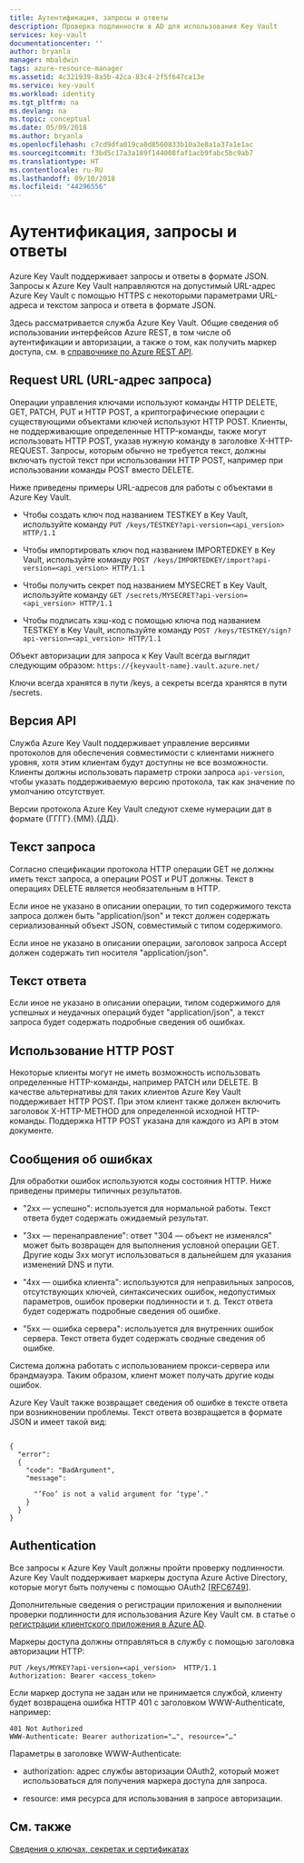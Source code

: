 ```yaml
---
title: Аутентификация, запросы и ответы
description: Проверка подлинности в AD для использования Key Vault
services: key-vault
documentationcenter: ''
author: bryanla
manager: mbaldwin
tags: azure-resource-manager
ms.assetid: 4c321939-8a5b-42ca-83c4-2f5f647ca13e
ms.service: key-vault
ms.workload: identity
ms.tgt_pltfrm: na
ms.devlang: na
ms.topic: conceptual
ms.date: 05/09/2018
ms.author: bryanla
ms.openlocfilehash: c7cd9dfa019ca0d8560833b10a3e8a1a37a1e1ac
ms.sourcegitcommit: f3bd5c17a3a189f144008faf1acb9fabc5bc9ab7
ms.translationtype: HT
ms.contentlocale: ru-RU
ms.lasthandoff: 09/10/2018
ms.locfileid: "44296556"
---
```

# <a name="authentication-requests-and-responses"></a>Аутентификация, запросы и ответы

Azure Key Vault поддерживает запросы и ответы в формате JSON. Запросы к Azure Key Vault направляются на допустимый URL-адрес Azure Key Vault с помощью HTTPS с некоторыми параметрами URL-адреса и текстом запроса и ответа в формате JSON.

Здесь рассматривается служба Azure Key Vault. Общие сведения об использовании интерфейсов Azure REST, в том числе об аутентификации и авторизации, а также о том, как получить маркер доступа, см. в [справочнике по Azure REST API](https://docs.microsoft.com/rest/api/azure).

## <a name="request-url"></a>Request URL (URL-адрес запроса)  
 Операции управления ключами используют команды HTTP DELETE, GET, PATCH, PUT и HTTP POST, а криптографические операции с существующими объектами ключей используют HTTP POST. Клиенты, не поддерживающие определенные HTTP-команды, также могут использовать HTTP POST, указав нужную команду в заголовке X-HTTP-REQUEST. Запросы, которым обычно не требуется текст, должны включать пустой текст при использовании HTTP POST, например при использовании команды POST вместо DELETE.  

 Ниже приведены примеры URL-адресов для работы с объектами в Azure Key Vault.  

-   Чтобы создать ключ под названием TESTKEY в Key Vault, используйте команду `PUT /keys/TESTKEY?api-version=<api_version> HTTP/1.1`  

-   Чтобы импортировать ключ под названием IMPORTEDKEY в Key Vault, используйте команду `POST /keys/IMPORTEDKEY/import?api-version=<api_version> HTTP/1.1`  

-   Чтобы получить секрет под названием MYSECRET в Key Vault, используйте команду `GET /secrets/MYSECRET?api-version=<api_version> HTTP/1.1`  

-   Чтобы подписать хэш-код с помощью ключа под названием TESTKEY в Key Vault, используйте команду `POST /keys/TESTKEY/sign?api-version=<api_version> HTTP/1.1`  

 Объект авторизации для запроса к Key Vault всегда выглядит следующим образом: `https://{keyvault-name}.vault.azure.net/`  

 Ключи всегда хранятся в пути /keys, а секреты всегда хранятся в пути /secrets.  

## <a name="api-version"></a>Версия API  
 Служба Azure Key Vault поддерживает управление версиями протоколов для обеспечения совместимости с клиентами нижнего уровня, хотя этим клиентам будут доступны не все возможности. Клиенты должны использовать параметр строки запроса `api-version`, чтобы указать поддерживаемую версию протокола, так как значение по умолчанию отсутствует.  

 Версии протокола Azure Key Vault следуют схеме нумерации дат в формате {ГГГГ}.{ММ}.{ДД}.  

## <a name="request-body"></a>Текст запроса  
 Согласно спецификации протокола HTTP операции GET не должны иметь текст запроса, а операции POST и PUT должны. Текст в операциях DELETE является необязательным в HTTP.  

 Если иное не указано в описании операции, то тип содержимого текста запроса должен быть "application/json" и текст должен содержать сериализованный объект JSON, совместимый с типом содержимого.  

 Если иное не указано в описании операции, заголовок запроса Accept должен содержать тип носителя "application/json".  

## <a name="response-body"></a>Текст ответа  
 Если иное не указано в описании операции, типом содержимого для успешных и неудачных операций будет "application/json", а текст запроса будет содержать подробные сведения об ошибках.  

## <a name="using-http-post"></a>Использование HTTP POST  
 Некоторые клиенты могут не иметь возможность использовать определенные HTTP-команды, например PATCH или DELETE. В качестве альтернативы для таких клиентов Azure Key Vault поддерживает HTTP POST. При этом клиент также должен включить заголовок X-HTTP-METHOD для определенной исходной HTTP-команды. Поддержка HTTP POST указана для каждого из API в этом документе.  

## <a name="error-responses"></a>Сообщения об ошибках  
 Для обработки ошибок используются коды состояния HTTP. Ниже приведены примеры типичных результатов.  

-   "2xx — успешно": используется для нормальной работы. Текст ответа будет содержать ожидаемый результат.  

-   "3xx — перенаправление": ответ "304 — объект не изменялся" может быть возвращен для выполнения условной операции GET. Другие коды 3xx могут использоваться в дальнейшем для указания изменений DNS и пути.  

-   "4xx — ошибка клиента": используются для неправильных запросов, отсутствующих ключей, синтаксических ошибок, недопустимых параметров, ошибок проверки подлинности и т. д. Текст ответа будет содержать подробные сведения об ошибке.  

-   "5xx — ошибка сервера": используется для внутренних ошибок сервера. Текст ответа будет содержать сводные сведения об ошибке.  

 Система должна работать с использованием прокси-сервера или брандмауэра. Таким образом, клиент может получать другие коды ошибок.  

 Azure Key Vault также возвращает сведения об ошибке в тексте ответа при возникновении проблемы. Текст ответа возвращается в формате JSON и имеет такой вид:  

```  

{  
  "error":  
  {  
    "code": "BadArgument",  
    "message":  

      "’Foo’ is not a valid argument for ‘type’."  
    }  
  }  
}  

```  

## <a name="authentication"></a>Authentication  
 Все запросы к Azure Key Vault должны пройти проверку подлинности. Azure Key Vault поддерживает маркеры доступа Azure Active Directory, которые могут быть получены с помощью OAuth2 [[RFC6749](http://tools.ietf.org/html/rfc6749)]. 
 
 Дополнительные сведения о регистрации приложения и выполнении проверки подлинности для использования Azure Key Vault см. в статье о [регистрации клиентского приложения в Azure AD](https://docs.microsoft.com/rest/api/azure/index#register-your-client-application-with-azure-ad).
 
 Маркеры доступа должны отправляться в службу с помощью заголовка авторизации HTTP:  

```  
PUT /keys/MYKEY?api-version=<api_version>  HTTP/1.1  
Authorization: Bearer <access_token>  

```  

 Если маркер доступа не задан или не принимается службой, клиенту будет возвращена ошибка HTTP 401 с заголовком WWW-Authenticate, например:  

```  
401 Not Authorized  
WWW-Authenticate: Bearer authorization="…", resource="…"  

```  

 Параметры в заголовке WWW-Authenticate:  

-   authorization: адрес службы авторизации OAuth2, который может использоваться для получения маркера доступа для запроса.  

-   resource: имя ресурса для использования в запросе авторизации.  

## <a name="see-also"></a>См. также  
 [Сведения о ключах, секретах и сертификатах](about-keys-secrets-and-certificates.md)
